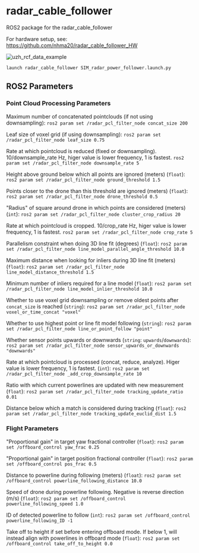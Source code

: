 # radar_cable_follower
ROS2 package for the radar_cable_follower

For hardware setup, see:
https://github.com/nhma20/radar_cable_follower_HW

![uzh_rcf_data_example](https://user-images.githubusercontent.com/76950970/208649778-fa7fce0c-6278-4dfc-a520-ef954ad83a8b.jpg)


```sh
launch radar_cable_follower SIM_radar_power_follower.launch.py
```

## ROS2 Parameters

### Point Cloud Processing Parameters

Maximum number of concatenated pointclouds (if not using downsampling):
`ros2 param set /radar_pcl_filter_node concat_size 200`

Leaf size of voxel grid (if using downsampling):
`ros2 param set /radar_pcl_filter_node leaf_size 0.75`

Rate at which pointcloud is reduced (fixed or downsampling). 10/downsample_rate Hz, higer value is lower frequency, 1 is fastest.
`ros2 param set /radar_pcl_filter_node downsample_rate 5`

Height above ground below which all points are ignored (meters) (`float`):
`ros2 param set /radar_pcl_filter_node ground_threshold 1.5`

Points closer to the drone than this threshold are ignored (meters) (`float`):
`ros2 param set /radar_pcl_filter_node drone_threshold 0.5`

"Radius" of square around drone in which points are considered (meters) (`int`):
`ros2 param set /radar_pcl_filter_node cluster_crop_radius 20`

Rate at which pointcloud is cropped. 10/crop_rate Hz, higer value is lower frequency, 1 is fastest.
`ros2 param set /radar_pcl_filter_node crop_rate 5`

Parallelism constraint when doing 3D line fit (degrees) (`float`):
`ros2 param set /radar_pcl_filter_node line_model_parallel_angle_threshold 10.0`

Maximum distance when looking for inliers during 3D line fit (meters) (`float`):
`ros2 param set /radar_pcl_filter_node line_model_distance_threshold 1.5`

Minimum number of inliers required for a line model (`float`):
`ros2 param set /radar_pcl_filter_node line_model_inlier_threshold 10.0`

Whether to use voxel grid downsampling or remove oldest points after `concat_size` is reached (`string`):
`ros2 param set /radar_pcl_filter_node voxel_or_time_concat "voxel"`

Whether to use highest point or line fit model following (`string`):
`ros2 param set /radar_pcl_filter_node line_or_point_follow "point"`

Whether sensor points upwards or downwards (`string`: `upwards`/`downwards`):
`ros2 param set /radar_pcl_filter_node sensor_upwards_or_downwards "downwards"`

Rate at which pointcloud is processed (concat, reduce, analyze). Higer value is lower frequency, 1 is fastest. (`int`):
`ros2 param set /radar_pcl_filter_node _add_crop_downsample_rate 10`

Ratio with which current powerlines are updated with new measurement (`float`):
`ros2 param set /radar_pcl_filter_node tracking_update_ratio 0.01`

Distance below which a match is considered during tracking (`float`):
`ros2 param set /radar_pcl_filter_node tracking_update_euclid_dist 1.5`




### Flight Parameters

"Proportional gain" in target yaw fractional controller (`float`):
`ros2 param set /offboard_control yaw_frac 0.25`

"Proportional gain" in target position fractional controller (`float`):
`ros2 param set /offboard_control pos_frac 0.5`

Distance to powerline during following (meters) (`float`):
`ros2 param set /offboard_control powerline_following_distance 10.0`

Speed of drone during powerline following. Negative is reverse direction (m/s) (`float`):
`ros2 param set /offboard_control powerline_following_speed 1.0`

ID of detected powerline to follow (`int`):
`ros2 param set /offboard_control powerline_following_ID -1`

Take off to height if set before entering offboard mode. If below 1, will instead align with powerlines in offboard mode (`float`):
`ros2 param set /offboard_control take_off_to_height 0.0`

